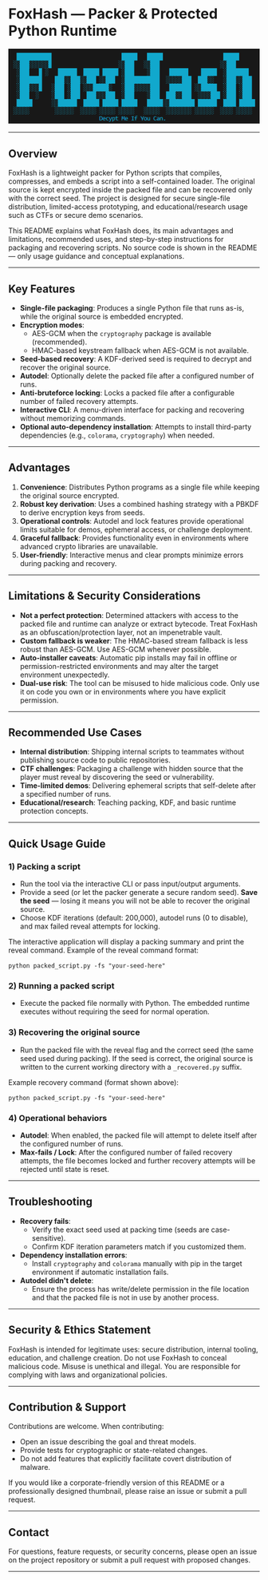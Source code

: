 # FoxHash — Packer & Protected Python Runtime

![Thumbnail](./assets/thumbnail.png)

---

## Overview

FoxHash is a lightweight packer for Python scripts that compiles, compresses, and embeds a script into a self-contained loader. The original source is kept encrypted inside the packed file and can be recovered only with the correct seed. The project is designed for secure single-file distribution, limited-access prototyping, and educational/research usage such as CTFs or secure demo scenarios.

This README explains what FoxHash does, its main advantages and limitations, recommended uses, and step-by-step instructions for packaging and recovering scripts. No source code is shown in the README — only usage guidance and conceptual explanations.

---

## Key Features

- **Single-file packaging**: Produces a single Python file that runs as-is, while the original source is embedded encrypted.
- **Encryption modes**:
  - AES-GCM when the `cryptography` package is available (recommended).
  - HMAC-based keystream fallback when AES-GCM is not available.
- **Seed-based recovery**: A KDF-derived seed is required to decrypt and recover the original source.
- **Autodel**: Optionally delete the packed file after a configured number of runs.
- **Anti-bruteforce locking**: Locks a packed file after a configurable number of failed recovery attempts.
- **Interactive CLI**: A menu-driven interface for packing and recovering without memorizing commands.
- **Optional auto-dependency installation**: Attempts to install third-party dependencies (e.g., `colorama`, `cryptography`) when needed.

---

## Advantages

1. **Convenience**: Distributes Python programs as a single file while keeping the original source encrypted.
2. **Robust key derivation**: Uses a combined hashing strategy with a PBKDF to derive encryption keys from seeds.
3. **Operational controls**: Autodel and lock features provide operational limits suitable for demos, ephemeral access, or challenge deployment.
4. **Graceful fallback**: Provides functionality even in environments where advanced crypto libraries are unavailable.
5. **User-friendly**: Interactive menus and clear prompts minimize errors during packing and recovery.

---

## Limitations & Security Considerations

- **Not a perfect protection**: Determined attackers with access to the packed file and runtime can analyze or extract bytecode. Treat FoxHash as an obfuscation/protection layer, not an impenetrable vault.
- **Custom fallback is weaker**: The HMAC-based stream fallback is less robust than AES-GCM. Use AES-GCM whenever possible.
- **Auto-installer caveats**: Automatic pip installs may fail in offline or permission-restricted environments and may alter the target environment unexpectedly.
- **Dual-use risk**: The tool can be misused to hide malicious code. Only use it on code you own or in environments where you have explicit permission.

---

## Recommended Use Cases

- **Internal distribution**: Shipping internal scripts to teammates without publishing source code to public repositories.
- **CTF challenges**: Packaging a challenge with hidden source that the player must reveal by discovering the seed or vulnerability.
- **Time-limited demos**: Delivering ephemeral scripts that self-delete after a specified number of runs.
- **Educational/research**: Teaching packing, KDF, and basic runtime protection concepts.

---

## Quick Usage Guide

### 1) Packing a script

- Run the tool via the interactive CLI or pass input/output arguments.
- Provide a seed (or let the packer generate a secure random seed). **Save the seed** — losing it means you will not be able to recover the original source.
- Choose KDF iterations (default: 200,000), autodel runs (0 to disable), and max failed reveal attempts for locking.

The interactive application will display a packing summary and print the reveal command. Example of the reveal command format:

```
python packed_script.py -fs "your-seed-here"
```

### 2) Running a packed script

- Execute the packed file normally with Python. The embedded runtime executes without requiring the seed for normal operation.

### 3) Recovering the original source

- Run the packed file with the reveal flag and the correct seed (the same seed used during packing). If the seed is correct, the original source is written to the current working directory with a `_recovered.py` suffix.

Example recovery command (format shown above):

```
python packed_script.py -fs "your-seed-here"
```

### 4) Operational behaviors

- **Autodel**: When enabled, the packed file will attempt to delete itself after the configured number of runs.
- **Max-fails / Lock**: After the configured number of failed recovery attempts, the file becomes locked and further recovery attempts will be rejected until state is reset.

---

## Troubleshooting

- **Recovery fails**:
  - Verify the exact seed used at packing time (seeds are case-sensitive).
  - Confirm KDF iteration parameters match if you customized them.
- **Dependency installation errors**:
  - Install `cryptography` and `colorama` manually with pip in the target environment if automatic installation fails.
- **Autodel didn't delete**:
  - Ensure the process has write/delete permission in the file location and that the packed file is not in use by another process.

---

## Security & Ethics Statement

FoxHash is intended for legitimate uses: secure distribution, internal tooling, education, and challenge creation. Do not use FoxHash to conceal malicious code. Misuse is unethical and illegal. You are responsible for complying with laws and organizational policies.

---

## Contribution & Support

Contributions are welcome. When contributing:

- Open an issue describing the goal and threat models.
- Provide tests for cryptographic or state-related changes.
- Do not add features that explicitly facilitate covert distribution of malware.

If you would like a corporate-friendly version of this README or a professionally designed thumbnail, please raise an issue or submit a pull request.

---

## Contact

For questions, feature requests, or security concerns, please open an issue on the project repository or submit a pull request with proposed changes.

---

